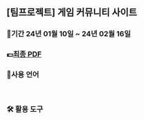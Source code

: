 ## [팀프로젝트] 게임 커뮤니티 사이트

### 📆기간 24년 01월 10일 ~ 24년 02월 16일 

### 💷[최종 PDF](https://www.canva.com/design/DAF7aTKziGo/7udPgksJsLuaixYgcrlR0Q/view?utm_content=DAF7aTKziGo&utm_campaign=designshare&utm_medium=link&utm_source=editor)

### 📓사용 언어
<img src="https://img.shields.io/badge/java-007396?style=for-the-badge&#x26;logo=java&#x26;logoColor=white" alt="" data-size="original"></a>
<img src="https://img.shields.io/badge/html5-E34F26?style=for-the-badge&#x26;logo=html5&#x26;logoColor=white" alt="" data-size="original"></a>
<img src="https://img.shields.io/badge/css-1572B6?style=for-the-badge&#x26;logo=css3&#x26;logoColor=white" alt="" data-size="original"></a>
<img src="https://img.shields.io/badge/javascript-F7DF1E?style=for-the-badge&#x26;logo=javascript&#x26;logoColor=black" alt="" data-size="original"></a>
<img src="https://img.shields.io/badge/jquery-0769AD?style=for-the-badge&#x26;logo=jquery&#x26;logoColor=white" alt="" data-size="original">

### 🛠 활용 도구
<img src="https://img.shields.io/badge/mysql-4479A1?style=for-the-badge&#x26;logo=mysql&#x26;logoColor=white" alt="" data-size="original"></a>
<img src="https://img.shields.io/badge/eclipseide-2C2255?style=for-the-badge&#x26;logo=eclipseide&#x26;logoColor=white" alt="" data-size="original"></a>
<img src="https://img.shields.io/badge/bootstrap-7952B3?style=for-the-badge&#x26;logo=bootstrap&#x26;logoColor=white" alt="" data-size="original"></a>
<img src="https://img.shields.io/badge/apachetomcat-F8DC75?style=for-the-badge&#x26;logo=apachetomcat&#x26;logoColor=white" alt="" data-size="original">
